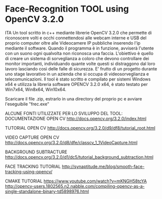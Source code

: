 # Face-Recognition TOOL using OpenCV 3.2.0
ITA
Un tool scritto in c++ mediante librerie OpenCV 3.2.0 che permette di riconoscere volti e occhi connettendosi alle webcam interne e USB del proprio computer oltre alle Videocamere IP pubbliche inserendo l'ip mediante il software. Quando il programma è in funzione, avviserà l'utente con un suono ogni qualvolta non riconosca una faccia. L'obiettivo è quello di creare un sistema di sorveglianza a coloro che devono controllare dei monitor importanti, individuando quante volte questi si distraggono dal loro lavoro lasciando così delle falle di sicurezza.
E' frutto di un progetto durante uno stage lavorativo in un azienda che si occupa di videosorveglianza e telecomunicazioni. 
Il tool è stato scritto e compilato per sistemi Windows x64 e utilizza la libreria software OPENCV 3.2.0 x64, è stato testato per Win7x64, Win8x64, Win10x64.

Scaricare il file .zip, estrarlo in una directory del proprio pc e avviare l'eseguibile "frec.exe"


ALCUNE FONTI UTILIZZATE PER LO SVILUPPO DEL TOOL: 
DOCUMENTAZIONE OPEN CV http://docs.opencv.org/3.2.0/index.html

TUTORIAL OPEN CV http://docs.opencv.org/3.2.0/d9/df8/tutorial_root.html

VIDEO CAPTURE OPEN CV http://docs.opencv.org/3.2.0/d8/dfe/classcv_1_1VideoCapture.html

BACKGROUND SUBTRACTURE http://docs.opencv.org/3.2.0/d1/dc5/tutorial_background_subtraction.html

FACE TRACKING TUTORIAL http://synaptitude.me/blog/smooth-face-tracking-using-opencv/

CMAKE TUTORIAL https://www.youtube.com/watch?v=mKNGH58tcYA
               http://opencv-users.1802565.n2.nabble.com/compiling-opencv-as-a-single-standalone-binary-td5898976.html



